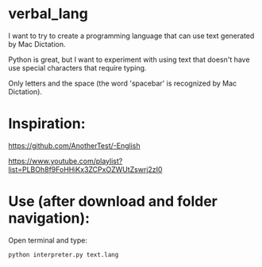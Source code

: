 # verbal_lang

I want to try to create a programming language that can use text generated by Mac Dictation.

Python is great, but I want to experiment with using text that doesn't have use special characters that require typing.

Only letters and the space (the word 'spacebar' is recognized by Mac Dictation).

# Inspiration:

https://github.com/AnotherTest/-English

https://www.youtube.com/playlist?list=PLBOh8f9FoHHiKx3ZCPxOZWUtZswrj2zI0

# Use (after download and folder navigation):

Open terminal and type:

    python interpreter.py text.lang 